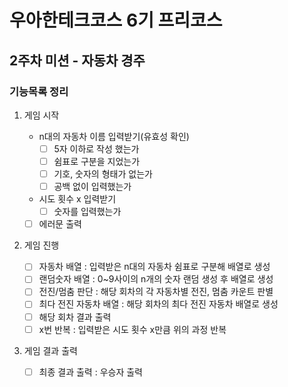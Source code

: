 # 우아한테크코스 6기 프리코스

## 2주차 미션 - 자동차 경주

### 기능목록 정리

1. 게임 시작

   - n대의 자동차 이름 입력받기(유효성 확인)
     - [ ] 5자 이하로 작성 했는가
     - [ ] 쉼표로 구분을 지었는가
     - [ ] 기호, 숫자의 형태가 없는가
     - [ ] 공백 없이 입력했는가
   - 시도 횟수 x 입력받기
     - [ ] 숫자를 입력했는가
   - [ ] 에러문 출력

2. 게임 진행

   - [ ] 자동차 배열 : 입력받은 n대의 자동차 쉼표로 구분해 배열로 생성
   - [ ] 랜덤숫자 배열 : 0~9사이의 n개의 숫자 랜덤 생성 후 배열로 생성
   - [ ] 전진/멈춤 판단 : 해당 회차의 각 자동차별 전진, 멈춤 카운트 판별
   - [ ] 최다 전진 자동차 배열 : 해당 회차의 최다 전진 자동차 배열로 생성
   - [ ] 해당 회차 결과 출력
   - [ ] x번 반복 : 입력받은 시도 횟수 x만큼 위의 과정 반복

3. 게임 결과 출력
   - [ ] 최종 결과 출력 : 우승자 출력
